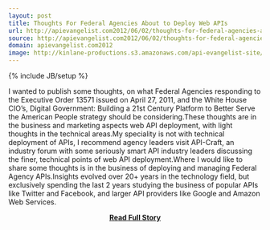 ```yaml
---
layout: post
title: Thoughts For Federal Agencies About to Deploy Web APIs
url: http://apievangelist.com2012/06/02/thoughts-for-federal-agencies-about-to-deploy-web-apis/
source: http://apievangelist.com2012/06/02/thoughts-for-federal-agencies-about-to-deploy-web-apis/
domain: apievangelist.com2012
image: http://kinlane-productions.s3.amazonaws.com/api-evangelist-site/blog/Building-a-21st-century-platform-to-better-serve-the-american-people-1.png
---
```

{% include JB/setup %}<p>I wanted to publish some thoughts, on what Federal Agencies responding to the Executive Order 13571 issued on April 27, 2011, and the White House CIO’s, Digital Government: Building a 21st Century Platform to Better Serve the American People strategy should be considering.These thoughts are in the business and marketing aspects web API deployment, with light thoughts in the technical areas.My speciality is not with technical deployment of APIs, I recommend agency leaders visit API-Craft, an industry forum with some seriously smart API industry leaders discussing the finer, technical points of web API deployment.Where I would like to share some thoughts is in the business of deploying and managing Federal Agency APIs.Insights evolved over 20+ years in the technology field, but exclusively spending the last 2 years studying the business of popular APIs like Twitter and Facebook, and larger API providers like Google and Amazon Web Services.</p>
<center><p><a href="http://apievangelist.com2012/06/02/thoughts-for-federal-agencies-about-to-deploy-web-apis/" style='padding:25px; font-sze:18px; font-weight: bold;'>Read Full Story</a></p></center>

